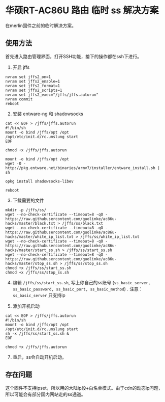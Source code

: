 # 华硕RT-AC86U 路由 临时 ss 解决方案

在merlin固件之前的临时解决方案。

## 使用方法

首先进入路由管理界面，打开SSH功能，接下的操作都在ssh下进行。

1. 开启 jffs

```
nvram set jffs2_on=1
nvram set jffs2_enable=1
nvram set jffs2_format=1
nvram set jffs2_scripts=1
nvram set jffs2_exec="/jffs/jffs.autorun"
nvram commit
reboot
```

2. 安装 entware-ng 和 shadowsocks

```
cat << EOF > /jffs/jffs.autorun
#!/bin/sh
mount -o bind /jffs/opt /opt
/opt/etc/init.d/rc.unslung start
EOF

chmod +x /jffs/jffs.autorun

mount -o bind /jffs/opt /opt
wget -O - http://pkg.entware.net/binaries/armv7/installer/entware_install.sh | sh

opkg install shadowsocks-libev

reboot
```

3. 下载需要的文件

```
mkdir -p /jffs/ss/
wget --no-check-certificate --timeout=8 -qO - https://raw.githubusercontent.com/guolinke/ac86u-hacks/master/black.txt > /jffs/ss/black.txt
wget --no-check-certificate --timeout=8 -qO - https://raw.githubusercontent.com/guolinke/ac86u-hacks/master/white_ip_list.txt > /jffs/ss/white_ip_list.txt
wget --no-check-certificate --timeout=8 -qO - https://raw.githubusercontent.com/guolinke/ac86u-hacks/master/start_ss.sh > /jffs/ss/start_ss.sh
wget --no-check-certificate --timeout=8 -qO - https://raw.githubusercontent.com/guolinke/ac86u-hacks/master/stop_ss.sh > /jffs/ss/stop_ss.sh
chmod +x /jffs/ss/start_ss.sh
chmod +x /jffs/ss/stop_ss.sh
```


4. 编辑 `/jffs/ss/start_ss.sh`, 写上你自己的ss账号 (``ss_basic_server, ss_basic_password, ss_basic_port, ss_basic_method``) . 
注意： ``ss_basic_server`` 只支持ip 

6. 添加开机启动

```
cat << EOF > /jffs/jffs.autorun
#!/bin/sh
mount -o bind /jffs/opt /opt
/opt/etc/init.d/rc.unslung start
sh -x /jffs/ss/start_ss.sh &
EOF

chmod +x /jffs/jffs.autorun
```

7. 重启，ss会自动开机启动。

## 存在问题

这个固件不支持ipset，所以用的大陆ip段+白名单模式。由于cdn的动态ip问题，所以可能会有部分国内网站走的ss通道。
